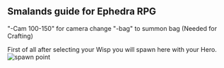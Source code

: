 ## Smalands guide for Ephedra RPG
 
"-Cam 100-150" for camera change
"-bag" to summon bag (Needed for Crafting)

First of all after selecting your Wisp you will spawn here with your Hero.
![spawn point](https://user-images.githubusercontent.com/35559819/35090160-20a1542a-fc39-11e7-801a-3968375503bd.PNG)
